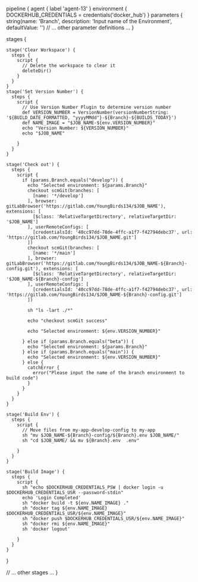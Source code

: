 pipeline {
  agent {
    label 'agent-13'
  }
  environment {
    DOCKERHUB_CREDENTIALS = credentials('docker_hub')
  }
  parameters {
    string(name: 'Branch', description: 'Input name of the Environment', defaultValue: '')
    // ... other parameter definitions ...
  }

  stages {

    stage('Clear Workspace') {
      steps {
        script {
          // Delete the workspace to clear it
          deleteDir()
        }
      }
    }
    stage('Set Version Number') {
      steps {
        script {
          // Use Version Number Plugin to determine version number
          def VERSION_NUMBER = VersionNumber(versionNumberString: '${BUILD_DATE_FORMATTED, "yyyyMMdd"}-${Branch}-${BUILDS_TODAY}')
          def NAME_IMAGE = "$JOB_NAME-${env.VERSION_NUMBER}"
          echo "Version Number: ${VERSION_NUMBER}"
          echo "$JOB_NAME"

        }
      }
    }

    stage('Check out') {
      steps {
        script {
          if (params.Branch.equals("develop")) {
            echo "Selected environment: ${params.Branch}"
            checkout scmGit(branches: [
              [name: '*/develop']
            ], browser: gitLabBrowser('https://gitlab.com/YoungBirds134/$JOB_NAME'), extensions: [
              [$class: 'RelativeTargetDirectory', relativeTargetDir: '$JOB_NAME']
            ], userRemoteConfigs: [
              [credentialsId: '40cc97dd-78de-4ffc-a1f7-f42794debc37', url: 'https://gitlab.com/YoungBirds134/$JOB_NAME.git']
            ])
            checkout scmGit(branches: [
              [name: '*/main']
            ], browser: gitLabBrowser('https://gitlab.com/YoungBirds134/$JOB_NAME-${Branch}-config.git'), extensions: [
              [$class: 'RelativeTargetDirectory', relativeTargetDir: '$JOB_NAME-${Branch}-config']
            ], userRemoteConfigs: [
              [credentialsId: '40cc97dd-78de-4ffc-a1f7-f42794debc37', url: 'https://gitlab.com/YoungBirds134/$JOB_NAME-${Branch}-config.git']
            ])

            sh "ls -lart ./*"

            echo "checkout scmGit success"

            echo "Selected environment: ${env.VERSION_NUMBER}"

          } else if (params.Branch.equals("beta")) {
            echo "Selected environment: ${params.Branch}"
          } else if (params.Branch.equals("main")) {
            echo "Selected environment: ${env.VERSION_NUMBER}"
          } else {
            catchError {
              error("Please input the name of the branch environment to build code")
            }
          }
        }
      }
    }

    stage('Build Env') {
      steps {
        script {
          // Move files from my-app-develop-config to my-app
          sh "mv $JOB_NAME-${Branch}-config/${Branch}.env $JOB_NAME/"
          sh "cd $JOB_NAME/ && mv ${Branch}.env  .env"

        }
      }
    }

    stage('Build Image') {
      steps {
        script {
          sh "echo $DOCKERHUB_CREDENTIALS_PSW | docker login -u $DOCKERHUB_CREDENTIALS_USR --password-stdin"
          echo 'Login Completed'
          sh "docker build -t ${env.NAME_IMAGE} ."
          sh "docker tag ${env.NAME_IMAGE} $DOCKERHUB_CREDENTIALS_USR/${env.NAME_IMAGE}"
          sh "docker push $DOCKERHUB_CREDENTIALS_USR/${env.NAME_IMAGE}"
          sh "docker rmi ${env.NAME_IMAGE}"
          sh 'docker logout'

        }
      }
    }
  }

  // ... other stages ...
}

<!-- https://devopscube.com/declarative-pipeline-parameters/ -->

<!-- Note: The parameters specified in the Jenkinsfile will appear in the job only after the first run. Your first job run will fail as you will not be able to provide the parameter value through the job. -->